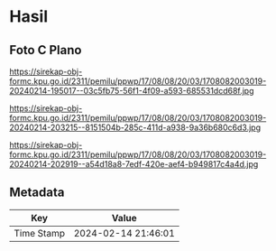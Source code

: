 # Hasil

## Foto C Plano

https://sirekap-obj-formc.kpu.go.id/2311/pemilu/ppwp/17/08/08/20/03/1708082003019-20240214-195017--03c5fb75-56f1-4f09-a593-685531dcd68f.jpg

https://sirekap-obj-formc.kpu.go.id/2311/pemilu/ppwp/17/08/08/20/03/1708082003019-20240214-203215--8151504b-285c-411d-a938-9a36b680c6d3.jpg

https://sirekap-obj-formc.kpu.go.id/2311/pemilu/ppwp/17/08/08/20/03/1708082003019-20240214-202919--a54d18a8-7edf-420e-aef4-b949817c4a4d.jpg


## Metadata

| Key        | Value               |
| ---------- | ------------------- |
| Time Stamp | 2024-02-14 21:46:01 |



